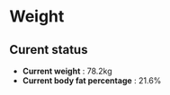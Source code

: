 # Weight

## Curent status
- **Current weight** : 78.2kg
- **Current body fat percentage** : 21.6%


